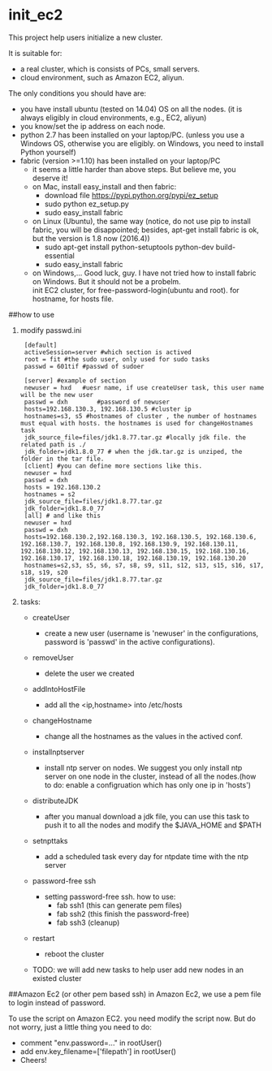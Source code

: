 # init_ec2
This project help users initialize a new cluster.

It is suitable for:
 
 * a real cluster, which is consists of PCs, small servers.
 * cloud environment, such as Amazon EC2, aliyun. 

The only conditions you should have are:

- you have install ubuntu (tested on 14.04) OS on all the nodes. (it is always eligibly in cloud environments, e.g., EC2, aliyun)
- you  know/set the ip address on each node. 
- python 2.7 has been installed on your laptop/PC. (unless you use a Windows OS, otherwise you are eligibly. on Windows, you need to install Python yourself)
- fabric (version >=1.10) has been installed on your laptop/PC
	- it seems a little harder than above steps. But believe me, you deserve it! 
	- on Mac, install easy_install and then fabric:
		- download file https://pypi.python.org/pypi/ez_setup 
		- sudo python ez_setup.py
		- sudo easy_install fabric
	- on Linux (Ubuntu), the same way (notice, do not use pip to install fabric, you will be disappointed; besides, apt-get install fabric is ok, but the version is 1.8 now (2016.4))
		- sudo apt-get install python-setuptools python-dev build-essential
		- sudo easy_install fabric
	- on Windows,... Good luck, guy. I have not tried how to install fabric on Windows. But it should not be a probelm.  
init EC2 cluster, for free-password-login(ubuntu and root). for hostname, for hosts file.  

##how to use
1. modify passwd.ini
		
		[default]
		activeSession=server #which section is actived
		root = fit #the sudo user, only used for sudo tasks
		passwd = 601tif #passwd of sudoer

		[server] #example of section
		newuser = hxd 	#uesr name, if use createUser task, this user name will be the new user 
		passwd = dxh 		#password of newuser
		hosts=192.168.130.3, 192.168.130.5 #cluster ip
		hostnames=s3, s5 #hostnames of cluster , the number of hostnames must equal with hosts. the hostnames is used for changeHostnames task
		jdk_source_file=files/jdk1.8.77.tar.gz #locally jdk file. the related path is ./
		jdk_folder=jdk1.8.0_77 # when the jdk.tar.gz is unziped, the folder in the tar file.
		[client] #you can define more sections like this.
		newuser = hxd
		passwd = dxh
		hosts = 192.168.130.2
		hostnames = s2
		jdk_source_file=files/jdk1.8.77.tar.gz
		jdk_folder=jdk1.8.0_77
		[all] # and like this
		newuser = hxd
		passwd = dxh
		hosts=192.168.130.2,192.168.130.3, 192.168.130.5, 192.168.130.6, 192.168.130.7, 192.168.130.8, 192.168.130.9, 192.168.130.11, 192.168.130.12, 192.168.130.13, 192.168.130.15, 192.168.130.16, 192.168.130.17, 192.168.130.18, 192.168.130.19, 192.168.130.20
		hostnames=s2,s3, s5, s6, s7, s8, s9, s11, s12, s13, s15, s16, s17, s18, s19, s20
		jdk_source_file=files/jdk1.8.77.tar.gz
		jdk_folder=jdk1.8.0_77		
2. tasks:
    * createUser
        - create a new user (username is 'newuser' in the configurations, password is 'passwd' in the active configurations).
    * removeUser
    	- delete the user we created
    * addIntoHostFile
    	- add all the <ip,hostname> into /etc/hosts
    * changeHostname
    	- change all the hostnames as the values in the actived conf.
    * installnptserver
    	- install ntp server on nodes. We suggest you only install ntp server on one node in the cluster, instead of all the nodes.(how to do: enable a configruation which has only one ip in 'hosts')
    * distributeJDK
    	- after you manual download a jdk file, you can use this task to push it to all the nodes and modify the $JAVA_HOME and $PATH 
    * setnpttaks
    	- add a scheduled task every day for ntpdate time with the ntp server
    * password-free ssh
    	- setting password-free ssh. how to use: 
    		- fab ssh1  (this can generate pem files)
    		- fab ssh2  (this finish the password-free)
    		- fab ssh3  (cleanup)
    * restart
    	- reboot the cluster

    * TODO: we will add new tasks to help user add new nodes in an existed cluster
 
##Amazon Ec2 (or other pem based ssh)
in Amazon Ec2, we use a pem file to login instead of password.

To use the script on Amazon EC2. you need modify the script now. But do not worry, just a little thing you need to do:

* comment "env.password=..." in rootUser() 
* add env.key_filename=['filepath'] in rootUser()
* Cheers! 

 